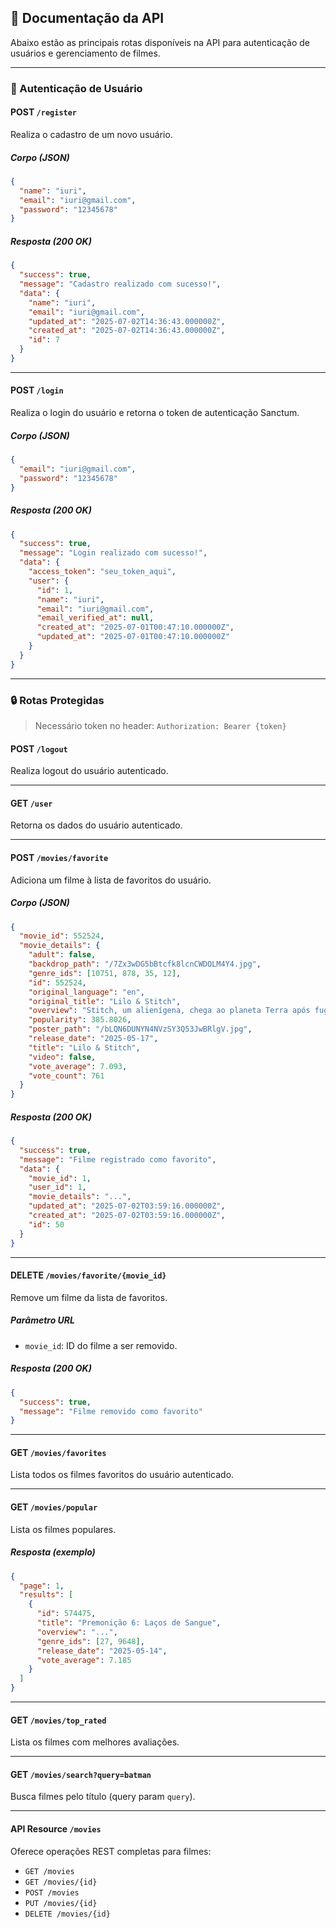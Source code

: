 
## 📡 Documentação da API

Abaixo estão as principais rotas disponíveis na API para autenticação de usuários e gerenciamento de filmes.

---

### 🔐 Autenticação de Usuário

#### POST `/register`

Realiza o cadastro de um novo usuário.

##### Corpo (JSON)

```json
{
  "name": "iuri",
  "email": "iuri@gmail.com",
  "password": "12345678"
}
```

##### Resposta (200 OK)

```json
{
  "success": true,
  "message": "Cadastro realizado com sucesso!",
  "data": {
    "name": "iuri",
    "email": "iuri@gmail.com",
    "updated_at": "2025-07-02T14:36:43.000000Z",
    "created_at": "2025-07-02T14:36:43.000000Z",
    "id": 7
  }
}
```

---

#### POST `/login`

Realiza o login do usuário e retorna o token de autenticação Sanctum.

##### Corpo (JSON)

```json
{
  "email": "iuri@gmail.com",
  "password": "12345678"
}
```

##### Resposta (200 OK)

```json
{
  "success": true,
  "message": "Login realizado com sucesso!",
  "data": {
    "access_token": "seu_token_aqui",
    "user": {
      "id": 1,
      "name": "iuri",
      "email": "iuri@gmail.com",
      "email_verified_at": null,
      "created_at": "2025-07-01T00:47:10.000000Z",
      "updated_at": "2025-07-01T00:47:10.000000Z"
    }
  }
}
```

---

### 🔒 Rotas Protegidas  
> Necessário token no header: `Authorization: Bearer {token}`

#### POST `/logout`

Realiza logout do usuário autenticado.

---

#### GET `/user`

Retorna os dados do usuário autenticado.

---

#### POST `/movies/favorite`

Adiciona um filme à lista de favoritos do usuário.

##### Corpo (JSON)

```json
{
  "movie_id": 552524,
  "movie_details": {
    "adult": false,
    "backdrop_path": "/7Zx3wDG5bBtcfk8lcnCWDOLM4Y4.jpg",
    "genre_ids": [10751, 878, 35, 12],
    "id": 552524,
    "original_language": "en",
    "original_title": "Lilo & Stitch",
    "overview": "Stitch, um alienígena, chega ao planeta Terra após fugir de sua prisão e tenta se passar por um cachorro para se camuflar...",
    "popularity": 385.8026,
    "poster_path": "/bLQN6DUNYN4NVzSY3Q53JwBRlgV.jpg",
    "release_date": "2025-05-17",
    "title": "Lilo & Stitch",
    "video": false,
    "vote_average": 7.093,
    "vote_count": 761
  }
}
```

##### Resposta (200 OK)

```json
{
  "success": true,
  "message": "Filme registrado como favorito",
  "data": {
    "movie_id": 1,
    "user_id": 1,
    "movie_details": "...",
    "updated_at": "2025-07-02T03:59:16.000000Z",
    "created_at": "2025-07-02T03:59:16.000000Z",
    "id": 50
  }
}
```

---

#### DELETE `/movies/favorite/{movie_id}`

Remove um filme da lista de favoritos.

##### Parâmetro URL

- `movie_id`: ID do filme a ser removido.

##### Resposta (200 OK)

```json
{
  "success": true,
  "message": "Filme removido como favorito"
}
```

---

#### GET `/movies/favorites`

Lista todos os filmes favoritos do usuário autenticado.

---

#### GET `/movies/popular`

Lista os filmes populares.

##### Resposta (exemplo)

```json
{
  "page": 1,
  "results": [
    {
      "id": 574475,
      "title": "Premonição 6: Laços de Sangue",
      "overview": "...",
      "genre_ids": [27, 9648],
      "release_date": "2025-05-14",
      "vote_average": 7.185
    }
  ]
}
```

---

#### GET `/movies/top_rated`

Lista os filmes com melhores avaliações.

---

#### GET `/movies/search?query=batman`

Busca filmes pelo título (query param `query`).

---

#### API Resource `/movies`

Oferece operações REST completas para filmes:

- `GET /movies`
- `GET /movies/{id}`
- `POST /movies`
- `PUT /movies/{id}`
- `DELETE /movies/{id}`
